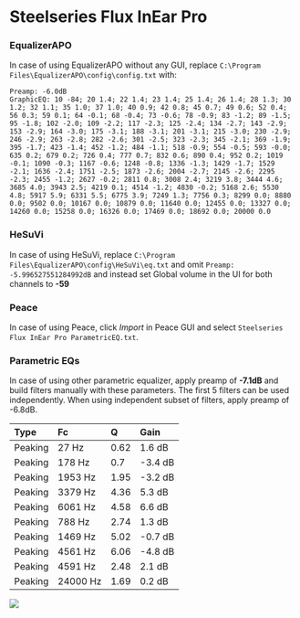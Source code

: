 # Steelseries Flux InEar Pro

### EqualizerAPO
In case of using EqualizerAPO without any GUI, replace `C:\Program Files\EqualizerAPO\config\config.txt`
with:
```
Preamp: -6.0dB
GraphicEQ: 10 -84; 20 1.4; 22 1.4; 23 1.4; 25 1.4; 26 1.4; 28 1.3; 30 1.2; 32 1.1; 35 1.0; 37 1.0; 40 0.9; 42 0.8; 45 0.7; 49 0.6; 52 0.4; 56 0.3; 59 0.1; 64 -0.1; 68 -0.4; 73 -0.6; 78 -0.9; 83 -1.2; 89 -1.5; 95 -1.8; 102 -2.0; 109 -2.2; 117 -2.3; 125 -2.4; 134 -2.7; 143 -2.9; 153 -2.9; 164 -3.0; 175 -3.1; 188 -3.1; 201 -3.1; 215 -3.0; 230 -2.9; 246 -2.9; 263 -2.8; 282 -2.6; 301 -2.5; 323 -2.3; 345 -2.1; 369 -1.9; 395 -1.7; 423 -1.4; 452 -1.2; 484 -1.1; 518 -0.9; 554 -0.5; 593 -0.0; 635 0.2; 679 0.2; 726 0.4; 777 0.7; 832 0.6; 890 0.4; 952 0.2; 1019 -0.1; 1090 -0.3; 1167 -0.6; 1248 -0.8; 1336 -1.3; 1429 -1.7; 1529 -2.1; 1636 -2.4; 1751 -2.5; 1873 -2.6; 2004 -2.7; 2145 -2.6; 2295 -2.3; 2455 -1.2; 2627 -0.2; 2811 0.8; 3008 2.4; 3219 3.8; 3444 4.6; 3685 4.0; 3943 2.5; 4219 0.1; 4514 -1.2; 4830 -0.2; 5168 2.6; 5530 4.8; 5917 5.9; 6331 5.5; 6775 3.9; 7249 1.3; 7756 0.3; 8299 0.0; 8880 0.0; 9502 0.0; 10167 0.0; 10879 0.0; 11640 0.0; 12455 0.0; 13327 0.0; 14260 0.0; 15258 0.0; 16326 0.0; 17469 0.0; 18692 0.0; 20000 0.0
```

### HeSuVi
In case of using HeSuVi, replace `C:\Program Files\EqualizerAPO\config\HeSuVi\eq.txt` and omit `Preamp:
-5.996527551284992dB` and instead set Global volume in the UI for both channels to **-59**

### Peace
In case of using Peace, click *Import* in Peace GUI and select `Steelseries Flux InEar Pro ParametricEQ.txt`.

### Parametric EQs
In case of using other parametric equalizer, apply preamp of **-7.1dB** and build filters manually
with these parameters. The first 5 filters can be used independently.
When using independent subset of filters, apply preamp of -6.8dB.

| Type    | Fc       |    Q | Gain    |
|:--------|:---------|:-----|:--------|
| Peaking | 27 Hz    | 0.62 | 1.6 dB  |
| Peaking | 178 Hz   | 0.7  | -3.4 dB |
| Peaking | 1953 Hz  | 1.95 | -3.2 dB |
| Peaking | 3379 Hz  | 4.36 | 5.3 dB  |
| Peaking | 6061 Hz  | 4.58 | 6.6 dB  |
| Peaking | 788 Hz   | 2.74 | 1.3 dB  |
| Peaking | 1469 Hz  | 5.02 | -0.7 dB |
| Peaking | 4561 Hz  | 6.06 | -4.8 dB |
| Peaking | 4591 Hz  | 2.48 | 2.1 dB  |
| Peaking | 24000 Hz | 1.69 | 0.2 dB  |

![](https://raw.githubusercontent.com/jaakkopasanen/AutoEq/master/results/innerfidelity/sbaf-serious/Steelseries%20Flux%20InEar%20Pro/Steelseries%20Flux%20InEar%20Pro.png)